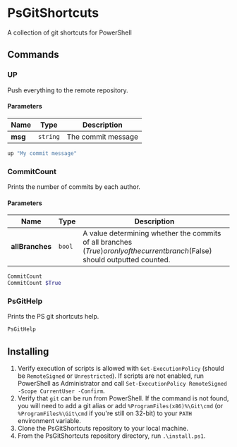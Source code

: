 # PsGitShortcuts
A collection of git shortcuts for PowerShell

## Commands

### UP
Push everything to the remote repository.
#### Parameters
Name | Type | Description
--- | --- | ---
**msg** | `string` | The commit message

```powershell
up "My commit message"
```

### CommitCount
Prints the number of commits by each author.
#### Parameters
Name | Type | Description
--- | --- | ---
**allBranches** | `bool` | A value determining whether the commits of all branches ($True) or only of the current branch ($False) should outputted counted.

```powershell
CommitCount
CommitCount $True
```

### PsGitHelp
Prints the PS git shortcuts help.

```powershell
PsGitHelp
```

## Installing 

1. Verify execution of scripts is allowed with `Get-ExecutionPolicy` (should be `RemoteSigned` or `Unrestricted`). If scripts are not enabled, run PowerShell as Administrator and call `Set-ExecutionPolicy RemoteSigned -Scope CurrentUser -Confirm`.
2. Verify that `git` can be run from PowerShell.
   If the command is not found, you will need to add a git alias or add `%ProgramFiles(x86)%\Git\cmd`
   (or `%ProgramFiles%\Git\cmd` if you're still on 32-bit) to your `PATH` environment variable.
3. Clone the PsGitShortcuts repository to your local machine.
4. From the PsGitShortcuts repository directory, run `.\install.ps1`. 